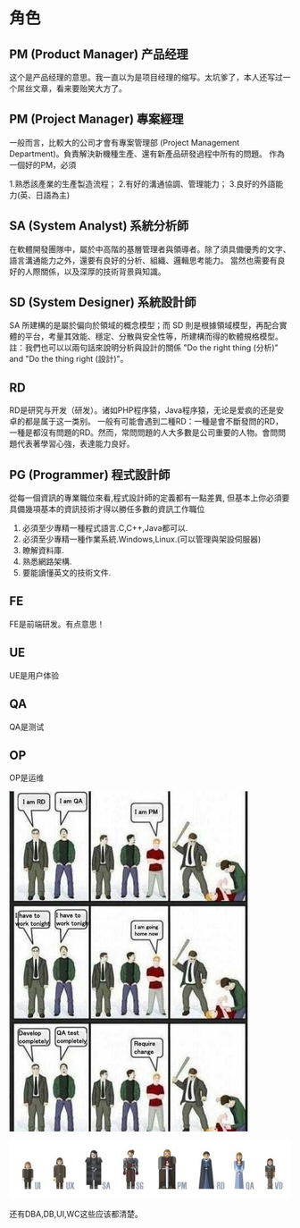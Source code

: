 # 角色

## PM (Product Manager) 产品经理


这个是产品经理的意思。我一直以为是项目经理的缩写。太坑爹了，本人还写过一个屌丝文章，看来要贻笑大方了。


## PM (Project Manager) 專案經理

一般而言，比較大的公司才會有專案管理部 (Project Management Department)。負責解決新機種生產、還有新產品研發過程中所有的問題。
作為一個好的PM，必須

1.熟悉該產業的生產製造流程；
2.有好的溝通協調、管理能力；
3.良好的外語能力(英、日語為主)

## SA (System Analyst) 系統分析師
在軟體開發團隊中，屬於中高階的基層管理者與領導者。除了須具備優秀的文字、語言溝通能力之外，還要有良好的分析、組織、邏輯思考能力。
當然也需要有良好的人際關係，以及深厚的技術背景與知識。

## SD (System Designer) 系統設計師

SA 所建構的是屬於偏向於領域的概念模型；而 SD 則是根據領域模型，再配合實體的平台，考量其效能、穩定、分散與安全性等，所建構而得的軟體規格模型。
註：我們也可以以兩句話來說明分析與設計的關係
"Do the right thing (分析)" and "Do the thing right (設計)"。

## RD

RD是研究与开发（研发）。诸如PHP程序猿，Java程序猿，无论是爱疯的还是安卓的都是属于这一类别。
一般有可能會遇到二種RD：一種是會不斷發問的RD，一種是都沒有問題的RD。然而，常問問題的人大多數是公司重要的人物。會問問題代表著學習心強，表達能力良好。

## PG (Programmer) 程式設計師

從每一個資訊的專業職位來看,程式設計師的定義都有一點差異,
但基本上你必須要具備幾項基本的資訊技術才得以勝任多數的資訊工作職位

1. 必須至少專精一種程式語言.C,C++,Java都可以.
2. 必須至少專精一種作業系統.Windows,Linux.(可以管理與架設伺服器)
3. 瞭解資料庫.
4. 熟悉網路架構.
5. 要能讀懂英文的技術文件.


## FE

FE是前端研发。有点意思！

## UE

UE是用户体验

## QA

QA是测试

## OP
OP是运维

![](media/15480779629617.jpg)

![](media/15480780333103.jpg)




还有DBA,DB,UI,WC这些应该都清楚。


